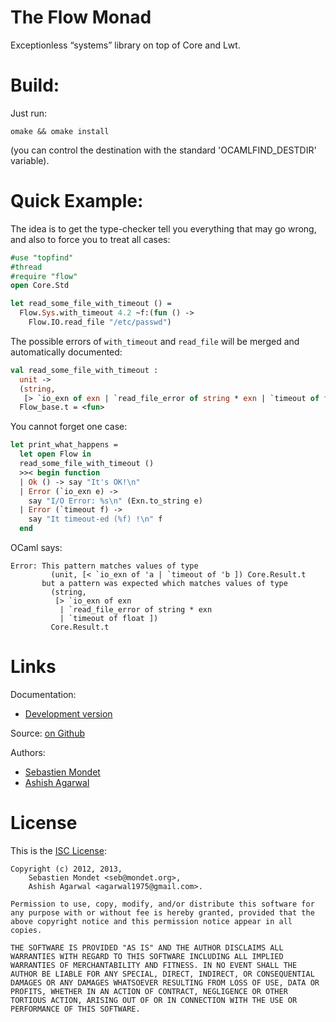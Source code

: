 The Flow Monad
==============

Exceptionless “systems” library on top of Core and Lwt.

Build:
======

Just run:
```
omake && omake install
```
(you can control the destination with the standard 'OCAMLFIND_DESTDIR'
variable).

Quick Example:
=============

The idea is to get the type-checker tell you everything that may go
wrong, and also to force you to treat all cases:

```ocaml
#use "topfind"
#thread
#require "flow"
open Core.Std

let read_some_file_with_timeout () =
  Flow.Sys.with_timeout 4.2 ~f:(fun () ->
    Flow.IO.read_file "/etc/passwd")
```

The possible errors of `with_timeout` and `read_file` will be merged
and automatically documented:

```ocaml
val read_some_file_with_timeout :
  unit ->
  (string,
   [> `io_exn of exn | `read_file_error of string * exn | `timeout of float ])
  Flow_base.t = <fun>
```

You cannot forget one case:

```ocaml
let print_what_happens =
  let open Flow in
  read_some_file_with_timeout ()
  >>< begin function
  | Ok () -> say "It's OK!\n"
  | Error (`io_exn e) ->
    say "I/O Error: %s\n" (Exn.to_string e)
  | Error (`timeout f) ->
    say "It timeout-ed (%f) !\n" f
  end
```

OCaml says:

```
Error: This pattern matches values of type
         (unit, [< `io_exn of 'a | `timeout of 'b ]) Core.Result.t
       but a pattern was expected which matches values of type
         (string,
          [> `io_exn of exn
           | `read_file_error of string * exn
           | `timeout of float ])
         Core.Result.t
```

Links
=====

Documentation:

- [Development version](./doclib-dev/index.html)

Source: [on Github](https://github.com/smondet/flow)

Authors:

- [Sebastien Mondet](http://seb.mondet.org)
- [Ashish Agarwal](http://ashishagarwal.org/)

License
=======

This is the [ISC License](http://en.wikipedia.org/wiki/ISC_license):

```
Copyright (c) 2012, 2013,
    Sebastien Mondet <seb@mondet.org>,
    Ashish Agarwal <agarwal1975@gmail.com>.

Permission to use, copy, modify, and/or distribute this software for
any purpose with or without fee is hereby granted, provided that the
above copyright notice and this permission notice appear in all
copies.

THE SOFTWARE IS PROVIDED "AS IS" AND THE AUTHOR DISCLAIMS ALL
WARRANTIES WITH REGARD TO THIS SOFTWARE INCLUDING ALL IMPLIED
WARRANTIES OF MERCHANTABILITY AND FITNESS. IN NO EVENT SHALL THE
AUTHOR BE LIABLE FOR ANY SPECIAL, DIRECT, INDIRECT, OR CONSEQUENTIAL
DAMAGES OR ANY DAMAGES WHATSOEVER RESULTING FROM LOSS OF USE, DATA OR
PROFITS, WHETHER IN AN ACTION OF CONTRACT, NEGLIGENCE OR OTHER
TORTIOUS ACTION, ARISING OUT OF OR IN CONNECTION WITH THE USE OR
PERFORMANCE OF THIS SOFTWARE.
```

